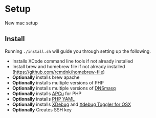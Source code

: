 # Setup 
New mac setup

## Install
Running `./install.sh` will guide you through setting up the following.

* Installs XCode command line tools if not already installed
* Install brew and homebrew file if not already installed (https://github.com/rcmdnk/homebrew-file)
* **Optionally** installs brew apache
* **Optionally** installs multiple versions of PHP
* **Optionally** installs multiple versions of [DNSmasq](http://www.thekelleys.org.uk/dnsmasq/doc.html)
* **Optionally** installs [APCu](http://php.net/manual/en/book.apcu.php) for PHP
* **Optionally** installs [PHP YAML](http://php.net/manual/en/book.yaml.php)
* **Optionally** installs [XDebug](hhttps://xdebug.org/) and [Xdebug Toggler for OSX](https://github.com/w00fz/xdebug-osx)
* **Optionally** Creates SSH key
